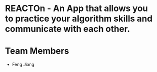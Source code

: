 # REACTOn - An App that allows you to practice your algorithm skills and communicate with each other.

# Team Members

* Feng Jiang

